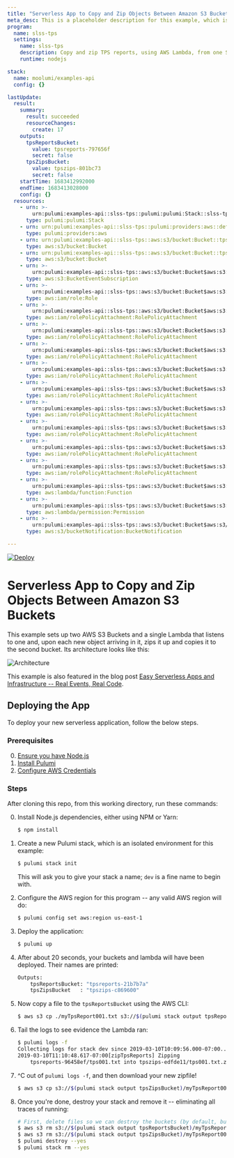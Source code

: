 ```yaml
---
title: "Serverless App to Copy and Zip Objects Between Amazon S3 Buckets"
meta_desc: This is a placeholder description for this example, which is an interesting example of how to do something with Pulumi.
program:
  name: slss-tps
  settings:
    name: slss-tps
    description: Copy and zip TPS reports, using AWS Lambda, from one S3 Bucket to another.
    runtime: nodejs

stack:
  name: moolumi/examples-api
  config: {}

lastUpdate:
  result:
    summary:
      result: succeeded
      resourceChanges:
        create: 17
    outputs:
      tpsReportsBucket:
        value: tpsreports-797656f
        secret: false
      tpsZipsBucket:
        value: tpszips-801bc73
        secret: false
    startTime: 1683412992000
    endTime: 1683413028000
    config: {}
  resources:
    - urn: >-
        urn:pulumi:examples-api::slss-tps::pulumi:pulumi:Stack::slss-tps-examples-api
      type: pulumi:pulumi:Stack
    - urn: urn:pulumi:examples-api::slss-tps::pulumi:providers:aws::default_5_40_0
      type: pulumi:providers:aws
    - urn: urn:pulumi:examples-api::slss-tps::aws:s3/bucket:Bucket::tpsZips
      type: aws:s3/bucket:Bucket
    - urn: urn:pulumi:examples-api::slss-tps::aws:s3/bucket:Bucket::tpsReports
      type: aws:s3/bucket:Bucket
    - urn: >-
        urn:pulumi:examples-api::slss-tps::aws:s3/bucket:Bucket$aws:s3:BucketEventSubscription::zipTpsReports
      type: aws:s3:BucketEventSubscription
    - urn: >-
        urn:pulumi:examples-api::slss-tps::aws:s3/bucket:Bucket$aws:s3:BucketEventSubscription$aws:iam/role:Role::zipTpsReports
      type: aws:iam/role:Role
    - urn: >-
        urn:pulumi:examples-api::slss-tps::aws:s3/bucket:Bucket$aws:s3:BucketEventSubscription$aws:iam/rolePolicyAttachment:RolePolicyAttachment::zipTpsReports-019020e7
      type: aws:iam/rolePolicyAttachment:RolePolicyAttachment
    - urn: >-
        urn:pulumi:examples-api::slss-tps::aws:s3/bucket:Bucket$aws:s3:BucketEventSubscription$aws:iam/rolePolicyAttachment:RolePolicyAttachment::zipTpsReports-1b4caae3
      type: aws:iam/rolePolicyAttachment:RolePolicyAttachment
    - urn: >-
        urn:pulumi:examples-api::slss-tps::aws:s3/bucket:Bucket$aws:s3:BucketEventSubscription$aws:iam/rolePolicyAttachment:RolePolicyAttachment::zipTpsReports-b5aeb6b6
      type: aws:iam/rolePolicyAttachment:RolePolicyAttachment
    - urn: >-
        urn:pulumi:examples-api::slss-tps::aws:s3/bucket:Bucket$aws:s3:BucketEventSubscription$aws:iam/rolePolicyAttachment:RolePolicyAttachment::zipTpsReports-6c156834
      type: aws:iam/rolePolicyAttachment:RolePolicyAttachment
    - urn: >-
        urn:pulumi:examples-api::slss-tps::aws:s3/bucket:Bucket$aws:s3:BucketEventSubscription$aws:iam/rolePolicyAttachment:RolePolicyAttachment::zipTpsReports-74d12784
      type: aws:iam/rolePolicyAttachment:RolePolicyAttachment
    - urn: >-
        urn:pulumi:examples-api::slss-tps::aws:s3/bucket:Bucket$aws:s3:BucketEventSubscription$aws:iam/rolePolicyAttachment:RolePolicyAttachment::zipTpsReports-4aaabb8e
      type: aws:iam/rolePolicyAttachment:RolePolicyAttachment
    - urn: >-
        urn:pulumi:examples-api::slss-tps::aws:s3/bucket:Bucket$aws:s3:BucketEventSubscription$aws:iam/rolePolicyAttachment:RolePolicyAttachment::zipTpsReports-a1de8170
      type: aws:iam/rolePolicyAttachment:RolePolicyAttachment
    - urn: >-
        urn:pulumi:examples-api::slss-tps::aws:s3/bucket:Bucket$aws:s3:BucketEventSubscription$aws:iam/rolePolicyAttachment:RolePolicyAttachment::zipTpsReports-7cd09230
      type: aws:iam/rolePolicyAttachment:RolePolicyAttachment
    - urn: >-
        urn:pulumi:examples-api::slss-tps::aws:s3/bucket:Bucket$aws:s3:BucketEventSubscription$aws:iam/rolePolicyAttachment:RolePolicyAttachment::zipTpsReports-e1a3786d
      type: aws:iam/rolePolicyAttachment:RolePolicyAttachment
    - urn: >-
        urn:pulumi:examples-api::slss-tps::aws:s3/bucket:Bucket$aws:s3:BucketEventSubscription$aws:lambda/function:Function::zipTpsReports
      type: aws:lambda/function:Function
    - urn: >-
        urn:pulumi:examples-api::slss-tps::aws:s3/bucket:Bucket$aws:s3:BucketEventSubscription$aws:lambda/permission:Permission::zipTpsReports
      type: aws:lambda/permission:Permission
    - urn: >-
        urn:pulumi:examples-api::slss-tps::aws:s3/bucket:Bucket$aws:s3/bucketNotification:BucketNotification::zipTpsReports
      type: aws:s3/bucketNotification:BucketNotification

---
```


[![Deploy](https://get.pulumi.com/new/button.svg)](https://app.pulumi.com/new?template=https://github.com/pulumi/examples/blob/master/aws-ts-s3-lambda-copyzip/README.md)

# Serverless App to Copy and Zip Objects Between Amazon S3 Buckets

This example sets up two AWS S3 Buckets and a single Lambda that listens to one and, upon each new
object arriving in it, zips it up and copies it to the second bucket. Its architecture looks like this:

![Architecture](./arch.png)

This example is also featured in the blog post [Easy Serverless Apps and Infrastructure --
Real Events, Real Code](https://www.pulumi.com/blog/easy-serverless-apps-and-infrastructure-real-events-real-code/).

## Deploying the App

To deploy your new serverless application, follow the below steps.

### Prerequisites

0. [Ensure you have Node.js](https://nodejs.org/en/download/)
1. [Install Pulumi](https://www.pulumi.com/docs/get-started/install/)
2. [Configure AWS Credentials](https://www.pulumi.com/docs/intro/cloud-providers/aws/setup/)

### Steps

After cloning this repo, from this working directory, run these commands:

0. Install Node.js dependencies, either using NPM or Yarn:

    ```bash
    $ npm install
    ```

1. Create a new Pulumi stack, which is an isolated environment for this example:

    ```bash
    $ pulumi stack init
    ```

   This will ask you to give your stack a name; `dev` is a fine name to begin with.

2. Configure the AWS region for this program -- any valid AWS region will do:

    ```bash
    $ pulumi config set aws:region us-east-1
    ```

3. Deploy the application:

    ```bash
    $ pulumi up
    ```

4. After about 20 seconds, your buckets and lambda will have been deployed. Their names are printed:

    ```bash
    Outputs:
        tpsReportsBucket: "tpsreports-21b7b7a"
        tpsZipsBucket   : "tpszips-c869600"
    ```

5. Now copy a file to the `tpsReportsBucket` using the AWS CLI:

    ```bash
    $ aws s3 cp ./myTpsReport001.txt s3://$(pulumi stack output tpsReportsBucket)
    ```

6. Tail the logs to see evidence the Lambda ran:

    ```bash
    $ pulumi logs -f
    Collecting logs for stack dev since 2019-03-10T10:09:56.000-07:00...
    2019-03-10T11:10:48.617-07:00[zipTpsReports] Zipping
        tpsreports-96458ef/tps001.txt into tpszips-edfde11/tps001.txt.zip
    ```

7. ^C out of `pulumi logs -f`, and then download your new zipfile!

    ```bash
    $ aws s3 cp s3://$(pulumi stack output tpsZipsBucket)/myTpsReport001.txt.zip .
    ```

7. Once you're done, destroy your stack and remove it -- eliminating all traces of running:

    ```bash
    # First, delete files so we can destroy the buckets (by default, bucket content isn't auto-deleted):
    $ aws s3 rm s3://$(pulumi stack output tpsReportsBucket)/myTpsReport001.txt
    $ aws s3 rm s3://$(pulumi stack output tpsZipsBucket)/myTpsReport001.txt.zip
    $ pulumi destroy --yes
    $ pulumi stack rm --yes
    ```

